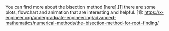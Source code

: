 


You can find more about the bisection method [here].[1] there are some plots, flowchart and animation that are interesting and helpful.
[1]: https://x-engineer.org/undergraduate-engineering/advanced-mathematics/numerical-methods/the-bisection-method-for-root-finding/

